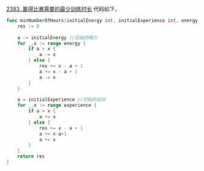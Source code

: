 [2383. 赢得比赛需要的最少训练时长](https://leetcode.cn/problems/minimum-hours-of-training-to-win-a-competition/description/)
代码如下，
```go
func minNumberOfHours(initialEnergy int, initialExperience int, energy []int, experience []int) int {
    res := 0
    
    a := initialEnergy //初始的精力
    for _,x := range energy {
        if a > x {
            a -= x 
        } else {
            res += x - a + 1
            a += x - a + 1
            a -= x 
        }
    }

    a = initialExperience //初始的经验
    for _,x := range experience {
        if a > x {
            a += x 
        } else {
            res += x - a + 1 
            a += x-a+1
            a += x 
        }
    }
    return res 
}
```